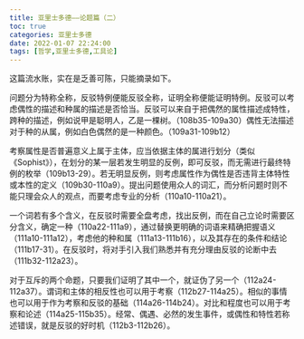 ```yaml
---
title: 亚里士多德——论题篇（二）
toc: true
categories: 亚里士多德
date: 2022-01-07 22:24:00
tags: [哲学,亚里士多德,工具论]
---
```


这篇流水账，实在是乏善可陈，只能摘录如下。

问题分为特称全称，反驳特例便能反驳全称，证明全称便能证明特例。反驳可以考虑偶性的描述和种属的描述是否恰当。反驳可以来自于把偶然的属性描述成特性，跨种的描述，例如说甲是聪明人，乙是一棵树。（108b35-109a30）偶性无法描述对于种的从属，例如白色偶然的是一种颜色。（109a31-109b12）

考察属性是否普遍意义上属于主体，应当依据主体的属进行划分（类似《Sophist》），在划分的某一层若发生明显的反例，即可反驳，而无需进行最终特例的枚举（109b13-29）。若无明显反例，则考虑属性作为偶性是否违背主体特性或本性的定义（109b30-110a9）。提出问题使用众人的词汇，而分析问题时则不能只理会众人的观点，而要考虑专业的分析（110a10-110a21）。

一个词若有多个含义，在反驳时需要全盘考虑，找出反例，而在自己立论时需要区分含义，确定一种（110a22-111a9），通过替换更明确的词语来精确把握语义（111a10-111a12），考虑他的种和属（111a13-111b16），以及其存在的条件和结论（111b17-31）。在反驳时，将对手引入我们熟悉并有充分理由反驳的论断中去（111b32-112a23）。

对于互斥的两个命题，只要我们证明了其中一个，就证伪了另一个（112a24-112a37）。谓词和主体的相反性也可以用于考察（112b27-114a25）。相似的事情也可以用于作为考察和反驳的基础（114a26-114b24）。对比和程度也可以用于考察和论述（114a25-115b35）。经常、偶遇、必然的发生事件，或偶性和特性若称述错误，就是反驳的好时机（112b3-112b26）。